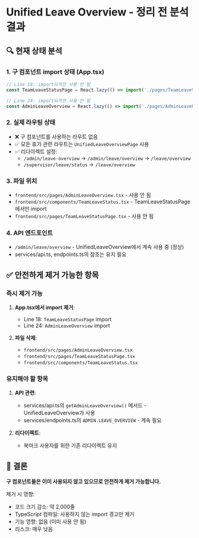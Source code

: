 # Unified Leave Overview - 정리 전 분석 결과

## 🔍 현재 상태 분석

### 1. 구 컴포넌트 import 상태 (App.tsx)
```typescript
// Line 18: import되지만 사용 안 됨
const TeamLeaveStatusPage = React.lazy(() => import('./pages/TeamLeaveStatusPage'))

// Line 24: import되지만 사용 안 됨  
const AdminLeaveOverview = React.lazy(() => import('./pages/AdminLeaveOverview'))
```

### 2. 실제 라우팅 상태
- ❌ 구 컴포넌트를 사용하는 라우트 없음
- ✅ 모든 휴가 관련 라우트는 `UnifiedLeaveOverviewPage` 사용
- ✅ 리다이렉트 설정:
  - `/admin/leave-overview` → `/admin/leave/overview` → `/leave/overview`
  - `/supervisor/leave/status` → `/leave/overview`

### 3. 파일 위치
- `frontend/src/pages/AdminLeaveOverview.tsx` - 사용 안 됨
- `frontend/src/components/TeamLeaveStatus.tsx` - TeamLeaveStatusPage에서만 import
- `frontend/src/pages/TeamLeaveStatusPage.tsx` - 사용 안 됨

### 4. API 엔드포인트
- `/admin/leave/overview` - UnifiedLeaveOverview에서 계속 사용 중 (정상)
- services/api.ts, endpoints.ts의 참조는 유지 필요

## ✅ 안전하게 제거 가능한 항목

### 즉시 제거 가능
1. **App.tsx에서 import 제거**:
   - Line 18: `TeamLeaveStatusPage` import
   - Line 24: `AdminLeaveOverview` import

2. **파일 삭제**:
   - `frontend/src/pages/AdminLeaveOverview.tsx`
   - `frontend/src/pages/TeamLeaveStatusPage.tsx`
   - `frontend/src/components/TeamLeaveStatus.tsx`

### 유지해야 할 항목
1. **API 관련**:
   - services/api.ts의 `getAdminLeaveOverview()` 메서드 - UnifiedLeaveOverview가 사용
   - services/endpoints.ts의 `ADMIN.LEAVE_OVERVIEW` - 계속 필요

2. **리다이렉트**:
   - 북마크 사용자를 위한 기존 리다이렉트 유지

## 🎯 결론
**구 컴포넌트들은 이미 사용되지 않고 있으므로 안전하게 제거 가능합니다.**

제거 시 영향:
- 코드 크기 감소: 약 2,000줄
- TypeScript 컴파일: 사용하지 않는 import 경고만 제거
- 기능 영향: 없음 (이미 사용 안 됨)
- 리스크: 매우 낮음